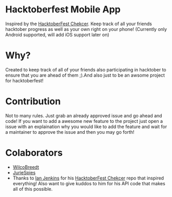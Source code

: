 # Hacktoberfest Mobile App
Inspired by the [HacktoberFest Chekcer](https://github.com/jenkoian/hacktoberfest-checker). Keep track of all your friends hacktober progress as well as your own right on your phone! (Currently only Android supported, will add iOS support later on)

# Why?
Created to keep track of all of your friends also participating in hacktober to ensure that you are ahead of them ;).And also just to be an awsome project for hacktoberfest!

# Contribution
Not to many rules. Just grab an already approved issue and go ahead and code! If you want to add a awesome new feature to the project just open a issue with an explaination why you would like to add the feature and wait for a maintainer to approve the issue and then you may go forth!

# Colaborators
* [WilcoBreedt](https://github.com/WilcoBreedt)
* [JurieSpies](https://github.com/JurieSpies)
* Thanks to [Ian Jenkins](https://github.com/jenkoian) for his [HacktoberFest Chekcer](https://github.com/jenkoian/hacktoberfest-checker) repo that inspired everything! Also want to give kuddos to him for his API code that makes all of this possible.
